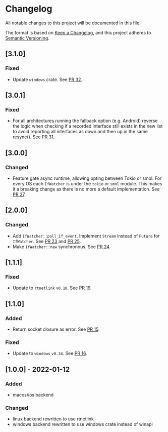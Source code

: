 # Changelog
All notable changes to this project will be documented in this file.

The format is based on [Keep a Changelog](https://keepachangelog.com/en/1.0.0/),
and this project adheres to [Semantic Versioning](https://semver.org/spec/v2.0.0.html).

## [3.1.0]

### Fixed

- Update `windows` crate.
  See [PR 32](https://github.com/mxinden/if-watch/pull/32).

## [3.0.1]

### Fixed

- For all architectures running the fallback option (e.g. Android) reverse the logic when checking if a recorded interface still exists in the new list to avoid reporting all interfaces as down and then up in the same resync().
  See [PR 31].

[PR 31]: https://github.com/mxinden/if-watch/pull/31

## [3.0.0]

### Changed
- Feature gate async runtime, allowing opting between Tokio or smol. For every OS each `IfWatcher` is
  under the `tokio` or `smol` module. This makes it a breaking change as there
  is no more a default implementation. See [PR 27](https://github.com/mxinden/if-watch/pull/27).

## [2.0.0]

### Changed
- Add `IfWatcher::poll_if_event`. Implement `Stream` instead of `Future` for `IfWatcher`.
  See [PR 23] and [PR 25].
- Make `IfWatcher::new` synchronous. See [PR 24].

[PR 23]: https://github.com/mxinden/if-watch/pull/23
[PR 24]: https://github.com/mxinden/if-watch/pull/24
[PR 25]: https://github.com/mxinden/if-watch/pull/25

## [1.1.1]

### Fixed
- Update to `rtnetlink` `v0.10`. See [PR 19].

[PR 19]: https://github.com/mxinden/if-watch/pull/19

## [1.1.0]
### Added
- Return socket closure as error. See [PR 15].

### Fixed
- Update to `windows` `v0.34`. See [PR 16].

[PR 15]: https://github.com/mxinden/if-watch/pull/15
[PR 16]: https://github.com/mxinden/if-watch/pull/16

## [1.0.0] - 2022-01-12
### Added
- macos/ios backend

### Changed
- linux backend rewritten to use rtnetlink
- windows backend rewritten to use windows crate instead of winapi
